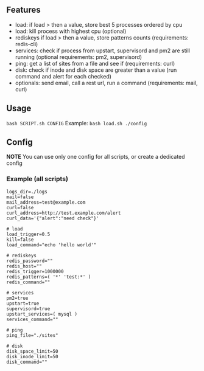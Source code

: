 ## Features
- load: if load > then a value, store best 5 processes ordered by cpu
- load: kill process with highest cpu (optional)
- rediskeys if load > then a value, store patterns counts (requirements: redis-cli)
- services: check if process from upstart, supervisord and pm2 are still running (optional requirements: pm2, supervisord)
- ping: get a list of sites from a file and see if (requirements: curl)
- disk: check if inode and disk space are greater than a value (run command and alert for each checked)
- optionals: send email, call a rest url, run a command (requirements: mail, curl)

## Usage
`bash SCRIPT.sh CONFIG`
Example: `bash load.sh ./config`

## Config
**NOTE** You can use only one config for all scripts, or create a dedicated config

### Example (all scripts)
```
logs_dir=./logs
mail=false
mail_address=test@example.com
curl=false
curl_address=http://test.example.com/alert
curl_data='{"alert":"need check"}'

# load
load_trigger=0.5
kill=false
load_command="echo 'hello world'"

# rediskeys
redis_password=""
redis_host=""
redis_trigger=1000000
redis_patterns=( '*' 'test:*' )
redis_command=""

# services
pm2=true
upstart=true
supervisord=true
upstart_services=( mysql )
services_command=""

# ping
ping_file="./sites"

# disk
disk_space_limit=50
disk_inode_limit=50
disk_command=""
```
